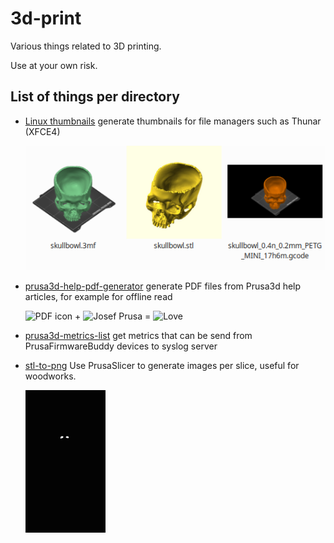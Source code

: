 # 3d-print

Various things related to 3D printing.

Use at your own risk.

## List of things per directory

- [Linux thumbnails](linux-thumbnails/README.md)
  generate thumbnails for file managers such as Thunar (XFCE4)

  ![linux-thumbnails](linux-thumbnails/linux-thumbnails.png)

- [prusa3d-help-pdf-generator](prusa3d-help-pdf-generator/README.md)
  generate PDF files from Prusa3d help articles, for example for offline read
  <!-- markdownlint-disable html line-length -->
  <img src="https://upload.wikimedia.org/wikipedia/commons/8/87/PDF_file_icon.svg" width="16px" alt="PDF icon"> + <img src="https://encrypted-tbn0.gstatic.com/images?q=tbn:ANd9GcTcci_ihHlaQrtKYWEQe0PbDgoJBWvWhtkoY5kAg7v4bsBeiQVR43_qeU1X3_9aCTgAwFE&usqp=CAU" height="16px" alt="Josef Prusa"> =
  <img src="https://upload.wikimedia.org/wikipedia/commons/thumb/f/f1/Heart_coraz%C3%B3n.svg/1280px-Heart_coraz%C3%B3n.svg.png" height="16px" alt="Love">
  <!-- markdownlint-enable html line-length -->

- [prusa3d-metrics-list](prusa3d-metrics-list/README.md)
  get metrics that can be send from PrusaFirmwareBuddy devices to syslog server

- [stl-to-png](stl-to-png/README.md)
  Use PrusaSlicer to generate images per slice, useful for woodworks.

  ![skull_w_jaw](./stl-to-png/skull_w_jaw.gif)
